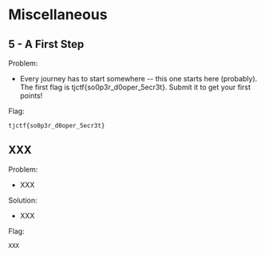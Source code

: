# Miscellaneous

## 5 - A First Step
Problem:
- Every journey has to start somewhere -- this one starts here (probably).
The first flag is tjctf{so0p3r_d0oper_5ecr3t}. Submit it to get your first points!

Flag:
```
tjctf{so0p3r_d0oper_5ecr3t}
```


## XXX
Problem:
- XXX

Solution:
- XXX

Flag:
```
XXX
```

